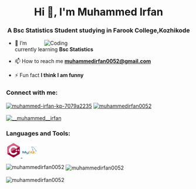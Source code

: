 <h1 align="center">Hi 👋, I'm Muhammed Irfan</h1>
<h3 align="center">A Bsc Statistics Student studying in Farook College,Kozhikode</h3>
<img align="right" alt="Coding" width="400" src="https://cdn.dribbble.com/users/1162077/screenshots/5403918/focus-animation.gif">

- 🌱 I’m currently learning **Bsc Statistics**

- 📫 How to reach me **muhammedirfan0052@gmail.com**

- ⚡ Fun fact **I think I am funny**

<h3 align="left">Connect with me:</h3>
<p align="left">
<a href="https://linkedin.com/in/muhammed-irfan-kp-7079a2235" target="blank"><img align="center" src="https://raw.githubusercontent.com/rahuldkjain/github-profile-readme-generator/master/src/images/icons/Social/linked-in-alt.svg" alt="muhammed-irfan-kp-7079a2235" height="30" width="40" /></a>
<a href="https://kaggle.com/muhammedirfan0052" target="blank"><img align="center" src="https://raw.githubusercontent.com/rahuldkjain/github-profile-readme-generator/master/src/images/icons/Social/kaggle.svg" alt="muhammedirfan0052" height="30" width="40" /></a>

<a href="https://instagram.com/__muhammed__irfan" target="blank"><img align="center" src="https://raw.githubusercontent.com/rahuldkjain/github-profile-readme-generator/master/src/images/icons/Social/instagram.svg" alt="__muhammed__irfan" height="30" width="40" /></a>
</p>

<h3 align="left">Languages and Tools:</h3>
<p align="left"> <a href="https://www.w3schools.com/cpp/" target="_blank" rel="noreferrer"> <img src="https://raw.githubusercontent.com/devicons/devicon/master/icons/cplusplus/cplusplus-original.svg" alt="cplusplus" width="40" height="40"/> </a> <a href="https://www.mysql.com/" target="_blank" rel="noreferrer"> <img src="https://raw.githubusercontent.com/devicons/devicon/master/icons/mysql/mysql-original-wordmark.svg" alt="mysql" width="40" height="40"/> </a> </p>

<p><img align="left" src="https://github-readme-stats.vercel.app/api/top-langs?username=muhammedirfan0052&show_icons=true&locale=en&layout=compact" alt="muhammedirfan0052" /></p>

<p>&nbsp;<img align="center" src="https://github-readme-stats.vercel.app/api?username=muhammedirfan0052&show_icons=true&locale=en" alt="muhammedirfan0052" /></p>

<p><img align="center" src="https://github-readme-streak-stats.herokuapp.com/?user=muhammedirfan0052&" alt="muhammedirfan0052" /></p>

